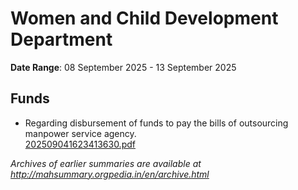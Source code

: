 # Women and Child Development Department

**Date Range**: 08 September 2025 - 13 September 2025


## Funds
- Regarding disbursement of funds to pay the bills of outsourcing manpower service  agency.\
  [202509041623413630.pdf](https://gr.maharashtra.gov.in/Site/Upload/Government%20Resolutions/English/202509041623413630.pdf)


*Archives of earlier summaries are available at http://mahsummary.orgpedia.in/en/archive.html*